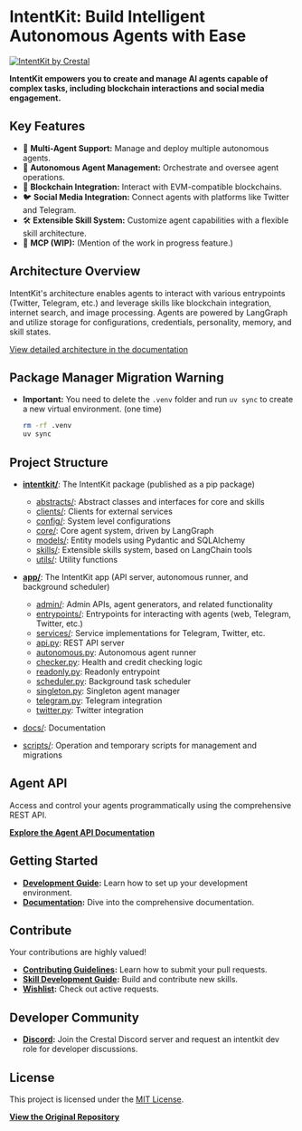 # IntentKit: Build Intelligent Autonomous Agents with Ease

[![IntentKit by Crestal](docs/images/intentkit_banner.png)](https://github.com/crestalnetwork/intentkit)

**IntentKit empowers you to create and manage AI agents capable of complex tasks, including blockchain interactions and social media engagement.**

## Key Features

*   🤖 **Multi-Agent Support:** Manage and deploy multiple autonomous agents.
*   🔄 **Autonomous Agent Management:** Orchestrate and oversee agent operations.
*   🔗 **Blockchain Integration:** Interact with EVM-compatible blockchains.
*   🐦 **Social Media Integration:** Connect agents with platforms like Twitter and Telegram.
*   🛠️ **Extensible Skill System:** Customize agent capabilities with a flexible skill architecture.
*   🔌 **MCP (WIP):** (Mention of the work in progress feature.)

## Architecture Overview

IntentKit's architecture enables agents to interact with various entrypoints (Twitter, Telegram, etc.) and leverage skills like blockchain integration, internet search, and image processing. Agents are powered by LangGraph and utilize storage for configurations, credentials, personality, memory, and skill states.

[View detailed architecture in the documentation](docs/architecture.md)

## Package Manager Migration Warning

*   **Important:** You need to delete the `.venv` folder and run `uv sync` to create a new virtual environment. (one time)
    ```bash
    rm -rf .venv
    uv sync
    ```

## Project Structure

*   **[intentkit/](intentkit/)**: The IntentKit package (published as a pip package)
    *   [abstracts/](intentkit/abstracts/): Abstract classes and interfaces for core and skills
    *   [clients/](intentkit/clients/): Clients for external services
    *   [config/](intentkit/config/): System level configurations
    *   [core/](intentkit/core/): Core agent system, driven by LangGraph
    *   [models/](intentkit/models/): Entity models using Pydantic and SQLAlchemy
    *   [skills/](intentkit/skills/): Extensible skills system, based on LangChain tools
    *   [utils/](intentkit/utils/): Utility functions

*   **[app/](app/)**: The IntentKit app (API server, autonomous runner, and background scheduler)
    *   [admin/](app/admin/): Admin APIs, agent generators, and related functionality
    *   [entrypoints/](app/entrypoints/): Entrypoints for interacting with agents (web, Telegram, Twitter, etc.)
    *   [services/](app/services/): Service implementations for Telegram, Twitter, etc.
    *   [api.py](app/api.py): REST API server
    *   [autonomous.py](app/autonomous.py): Autonomous agent runner
    *   [checker.py](app/checker.py): Health and credit checking logic
    *   [readonly.py](app/readonly.py): Readonly entrypoint
    *   [scheduler.py](app/scheduler.py): Background task scheduler
    *   [singleton.py](app/singleton.py): Singleton agent manager
    *   [telegram.py](app/telegram.py): Telegram integration
    *   [twitter.py](app/twitter.py): Twitter integration

*   [docs/](docs/): Documentation
*   [scripts/](scripts/): Operation and temporary scripts for management and migrations

## Agent API

Access and control your agents programmatically using the comprehensive REST API.

**[Explore the Agent API Documentation](docs/agent_api.md)**

## Getting Started

*   **[Development Guide](DEVELOPMENT.md):** Learn how to set up your development environment.
*   **[Documentation](docs/):** Dive into the comprehensive documentation.

## Contribute

Your contributions are highly valued!

*   **[Contributing Guidelines](CONTRIBUTING.md):** Learn how to submit your pull requests.
*   **[Skill Development Guide](docs/contributing/skills.md):** Build and contribute new skills.
*   **[Wishlist](docs/contributing/wishlist.md):** Check out active requests.

## Developer Community

*   **[Discord](https://discord.com/invite/crestal):** Join the Crestal Discord server and request an intentkit dev role for developer discussions.

## License

This project is licensed under the [MIT License](LICENSE).

**[View the Original Repository](https://github.com/crestalnetwork/intentkit)**
